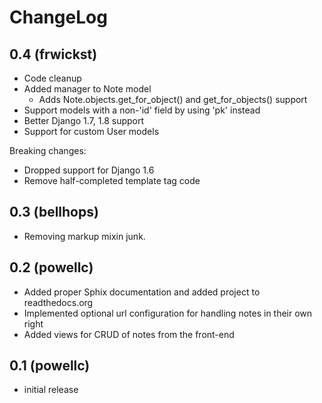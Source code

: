 ChangeLog
=========

0.4 (frwickst)
---
- Code cleanup
- Added manager to Note model
  - Adds Note.objects.get_for_object() and get_for_objects() support
- Support models with a non-'id' field by using 'pk' instead
- Better Django 1.7, 1.8 support
- Support for custom User models

Breaking changes:
- Dropped support for Django 1.6
- Remove half-completed template tag code

0.3 (bellhops)
---
- Removing markup mixin junk.

0.2 (powellc)
---

- Added proper Sphix documentation and added project to readthedocs.org
- Implemented optional url configuration for handling notes in their own right
- Added views for CRUD of notes from the front-end

0.1 (powellc)
---

- initial release
